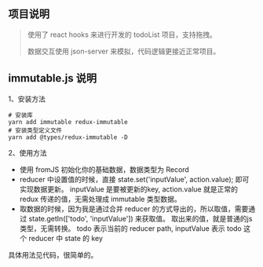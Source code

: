 ## 项目说明

> 使用了 react hooks 来进行开发的 todoList 项目，支持拖拽。
>
> 数据交互使用 json-server 来模拟，代码逻辑更接近正常项目。

## immutable.js 说明

1、安装方法

```shell
# 安装库
yarn add immutable redux-immutable
# 安装类型定义文件
yarn add @types/redux-immutable -D
```

2、使用方法

- 使用 fromJS 初始化你的基础数据，数据类型为 Record<IState>
- reducer 中设置值的时候，直接 state.set('inputValue', action.value); 即可实现数据更新。
  inputValue 是要被更新的key,
  action.value 就是正常的redux 传递的值，无需处理成 immutable 类型数据。
- 取数据的时候，因为我是通过合并 reducer 的方式导出的，所以取值，需要通过 state.getIn(['todo', 'inputValue']) 来获取值。
  取出来的值，就是普通的js类型，无需转换。
  todo 表示当前的 reducer path,
  inputValue 表示 todo 这个 reducer 中 state 的 key

具体用法见代码，很简单的。
